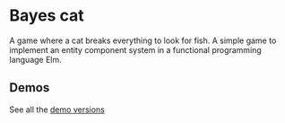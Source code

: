 # Bayes cat

A game where a cat breaks everything to look for fish. A simple game to
implement an entity component system in a functional programming language
Elm.

## Demos

See all the [demo versions](http://iamwilhelm.github.io/bayes-cat/)
